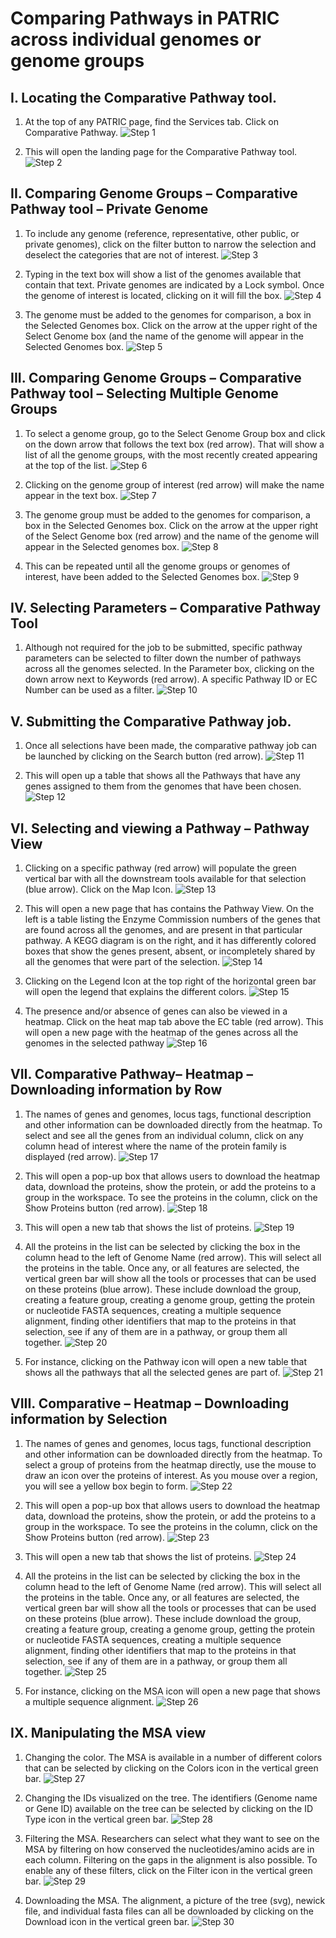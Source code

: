 # Comparing Pathways in PATRIC across individual genomes or genome groups
## I. Locating the Comparative Pathway tool.
1. At the top of any PATRIC page, find the Services tab. Click on Comparative Pathway.
![Step 1](./images/image1.png)

2. This will open the landing page for the Comparative Pathway tool.
![Step 2](./images/image2.png)

## II. Comparing Genome Groups – Comparative Pathway tool – Private Genome
1. To include any genome (reference, representative, other public, or private genomes), click on the filter button to narrow the selection and deselect the categories that are not of interest. 
![Step 3](./images/image3.png)

2. Typing in the text box will show a list of the genomes available that contain that text. Private genomes are indicated by a Lock symbol. Once the genome of interest is located, clicking on it will fill the box.
![Step 4](./images/image4.png)

3. The genome must be added to the genomes for comparison, a box in the Selected Genomes box. Click on the arrow at the upper right of the Select Genome box (and the name of the genome will appear in the Selected Genomes box.
![Step 5](./images/image5.png)

## III. Comparing Genome Groups – Comparative Pathway tool – Selecting Multiple Genome Groups
1. To select a genome group, go to the Select Genome Group box and click on the down arrow that follows the text box (red arrow). That will show a list of all the genome groups, with the most recently created appearing at the top of the list.
![Step 6](./images/image6.png)

2. Clicking on the genome group of interest (red arrow) will make the name appear in the text box.
![Step 7](./images/image7.png)

3. The genome group must be added to the genomes for comparison, a box in the Selected Genomes box. Click on the arrow at the upper right of the Select Genome box (red arrow) and the name of the genome will appear in the Selected genomes box.
![Step 8](./images/image8.png)

4. This can be repeated until all the genome groups or genomes of interest, have been added to the Selected Genomes box.
![Step 9](./images/image9.png)

## IV. Selecting Parameters – Comparative Pathway Tool
1. Although not required for the job to be submitted, specific pathway parameters can be selected to filter down the number of pathways across all the genomes selected. In the Parameter box, clicking on the down arrow next to Keywords (red arrow). A specific Pathway ID or EC Number can be used as a filter.
![Step 10](./images/image10.png)


## V. Submitting the Comparative Pathway job.
1. Once all selections have been made, the comparative pathway job can be launched by clicking on the Search button (red arrow).
![Step 11](./images/image11.png)

2. This will open up a table that shows all the Pathways that have any genes assigned to them from the genomes that have been chosen.
![Step 12](./images/image12.png)

## VI. Selecting and viewing a Pathway – Pathway View
1. Clicking on a specific pathway (red arrow) will populate the green vertical bar with all the downstream tools available for that selection (blue arrow). Click on the Map Icon.
![Step 13](./images/image13.png)

2. This will open a new page that has contains the Pathway View. On the left is a table listing the Enzyme Commission numbers of the genes that are found across all the genomes, and are present in that particular pathway. A KEGG diagram is on the right, and it has differently colored boxes that show the genes present, absent, or incompletely shared by all the genomes that were part of the selection.
![Step 14](./images/image14.png)

3. Clicking on the Legend Icon at the top right of the horizontal green bar will open the legend that explains the different colors.
![Step 15](./images/image15.png)

4. The presence and/or absence of genes can also be viewed in a heatmap. Click on the heat map tab above the EC table (red arrow). This will open a new page with the heatmap of the genes across all the genomes in the selected pathway
![Step 16](./images/image16.png)


## VII. Comparative Pathway– Heatmap – Downloading information by Row
1. The names of genes and genomes, locus tags, functional description and other information can be downloaded directly from the heatmap. To select and see all the genes from an individual column, click on any column head of interest where the name of the protein family is displayed (red arrow).
![Step 17](./images/image17.png)

2. This will open a pop-up box that allows users to download the heatmap data, download the proteins, show the protein, or add the proteins to a group in the workspace. To see the proteins in the column, click on the Show Proteins button (red arrow).
![Step 18](./images/image18.png)

3. This will open a new tab that shows the list of proteins.
![Step 19](./images/image19.png)

4. All the proteins in the list can be selected by clicking the box in the column head to the left of Genome Name (red arrow). This will select all the proteins in the table. Once any, or all features are selected, the vertical green bar will show all the tools or processes that can be used on these proteins (blue arrow). These include download the group, creating a feature group, creating a genome group, getting the protein or nucleotide FASTA sequences, creating a multiple sequence alignment, finding other identifiers that map to the proteins in that selection, see if any of them are in a pathway, or group them all together.
![Step 20](./images/image20.png)

5. For instance, clicking on the Pathway icon will open a new table that shows all the pathways that all the selected genes are part of.
![Step 21](./images/image21.png)

## VIII. Comparative – Heatmap – Downloading information by Selection
1. The names of genes and genomes, locus tags, functional description and other information can be downloaded directly from the heatmap. To select a group of proteins from the heatmap directly, use the mouse to draw an icon over the proteins of interest. As you mouse over a region, you will see a yellow box begin to form.
![Step 22](./images/image22.png)

2. This will open a pop-up box that allows users to download the heatmap data, download the proteins, show the protein, or add the proteins to a group in the workspace. To see the proteins in the column, click on the Show Proteins button (red arrow).
![Step 23](./images/image18.png)

3. This will open a new tab that shows the list of proteins.
![Step 24](./images/image23.png)

4. All the proteins in the list can be selected by clicking the box in the column head to the left of Genome Name (red arrow). This will select all the proteins in the table. Once any, or all features are selected, the vertical green bar will show all the tools or processes that can be used on these proteins (blue arrow). These include download the group, creating a feature group, creating a genome group, getting the protein or nucleotide FASTA sequences, creating a multiple sequence alignment, finding other identifiers that map to the proteins in that selection, see if any of them are in a pathway, or group them all together.
![Step 25](./images/image24.png)

5. For instance, clicking on the MSA icon will open a new page that shows a multiple sequence alignment.
![Step 26](./images/image25.png)

## IX. Manipulating the MSA view
1. Changing the color. The MSA is available in a number of different colors that can be selected by clicking on the Colors icon in the vertical green bar.
![Step 27](./images/image26.png)

2. Changing the IDs visualized on the tree. The identifiers (Genome name or Gene ID) available on the tree can be selected by clicking on the ID Type icon in the vertical green bar.
![Step 28](./images/image27.png)

3. Filtering the MSA. Researchers can select what they want to see on the MSA by filtering on how conserved the nucleotides/amino acids are in each column. Filtering on the gaps in the alignment is also possible. To enable any of these filters, click on the Filter icon in the vertical green bar.
![Step 29](./images/image28.png)

4. Downloading the MSA. The alignment, a picture of the tree (svg), newick file, and individual fasta files can all be downloaded by clicking on the Download icon in the vertical green bar.
![Step 30](./images/image29.png)